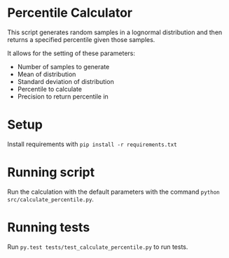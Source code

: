 # Percentile Calculator

This script generates random samples in a lognormal distribution
and then returns a specified percentile given those samples.

It allows for the setting of these parameters:

- Number of samples to generate
- Mean of distribution
- Standard deviation of distribution
- Percentile to calculate
- Precision to return percentile in

# Setup

Install requirements with `pip install -r requirements.txt`

# Running script

Run the calculation with the default parameters with the command `python src/calculate_percentile.py`.

# Running tests

Run `py.test tests/test_calculate_percentile.py` to run tests.
